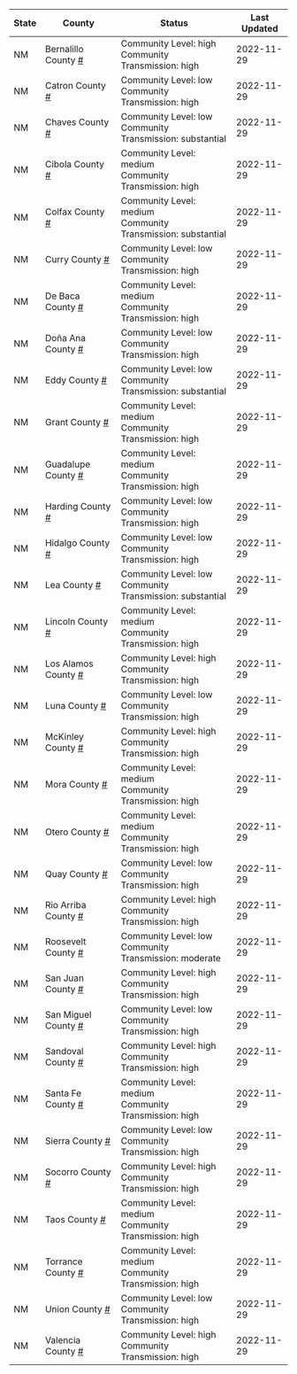 State | County | Status | Last Updated
--- | --- | --- | --- 
NM | Bernalillo County <a href="#bernalillo_county">#</a> | <a name="bernalillo_county"></a>Community Level: high<br/>Community Transmission: high | 2022-11-29
NM | Catron County <a href="#catron_county">#</a> | <a name="catron_county"></a>Community Level: low<br/>Community Transmission: high | 2022-11-29
NM | Chaves County <a href="#chaves_county">#</a> | <a name="chaves_county"></a>Community Level: low<br/>Community Transmission: substantial | 2022-11-29
NM | Cibola County <a href="#cibola_county">#</a> | <a name="cibola_county"></a>Community Level: medium<br/>Community Transmission: high | 2022-11-29
NM | Colfax County <a href="#colfax_county">#</a> | <a name="colfax_county"></a>Community Level: medium<br/>Community Transmission: substantial | 2022-11-29
NM | Curry County <a href="#curry_county">#</a> | <a name="curry_county"></a>Community Level: low<br/>Community Transmission: high | 2022-11-29
NM | De Baca County <a href="#de_baca_county">#</a> | <a name="de_baca_county"></a>Community Level: medium<br/>Community Transmission: high | 2022-11-29
NM | Doña Ana County <a href="#doña_ana_county">#</a> | <a name="doña_ana_county"></a>Community Level: low<br/>Community Transmission: high | 2022-11-29
NM | Eddy County <a href="#eddy_county">#</a> | <a name="eddy_county"></a>Community Level: low<br/>Community Transmission: substantial | 2022-11-29
NM | Grant County <a href="#grant_county">#</a> | <a name="grant_county"></a>Community Level: medium<br/>Community Transmission: high | 2022-11-29
NM | Guadalupe County <a href="#guadalupe_county">#</a> | <a name="guadalupe_county"></a>Community Level: medium<br/>Community Transmission: high | 2022-11-29
NM | Harding County <a href="#harding_county">#</a> | <a name="harding_county"></a>Community Level: low<br/>Community Transmission: high | 2022-11-29
NM | Hidalgo County <a href="#hidalgo_county">#</a> | <a name="hidalgo_county"></a>Community Level: low<br/>Community Transmission: high | 2022-11-29
NM | Lea County <a href="#lea_county">#</a> | <a name="lea_county"></a>Community Level: low<br/>Community Transmission: substantial | 2022-11-29
NM | Lincoln County <a href="#lincoln_county">#</a> | <a name="lincoln_county"></a>Community Level: medium<br/>Community Transmission: high | 2022-11-29
NM | Los Alamos County <a href="#los_alamos_county">#</a> | <a name="los_alamos_county"></a>Community Level: high<br/>Community Transmission: high | 2022-11-29
NM | Luna County <a href="#luna_county">#</a> | <a name="luna_county"></a>Community Level: low<br/>Community Transmission: high | 2022-11-29
NM | McKinley County <a href="#mckinley_county">#</a> | <a name="mckinley_county"></a>Community Level: high<br/>Community Transmission: high | 2022-11-29
NM | Mora County <a href="#mora_county">#</a> | <a name="mora_county"></a>Community Level: medium<br/>Community Transmission: high | 2022-11-29
NM | Otero County <a href="#otero_county">#</a> | <a name="otero_county"></a>Community Level: medium<br/>Community Transmission: high | 2022-11-29
NM | Quay County <a href="#quay_county">#</a> | <a name="quay_county"></a>Community Level: low<br/>Community Transmission: high | 2022-11-29
NM | Rio Arriba County <a href="#rio_arriba_county">#</a> | <a name="rio_arriba_county"></a>Community Level: high<br/>Community Transmission: high | 2022-11-29
NM | Roosevelt County <a href="#roosevelt_county">#</a> | <a name="roosevelt_county"></a>Community Level: low<br/>Community Transmission: moderate | 2022-11-29
NM | San Juan County <a href="#san_juan_county">#</a> | <a name="san_juan_county"></a>Community Level: high<br/>Community Transmission: high | 2022-11-29
NM | San Miguel County <a href="#san_miguel_county">#</a> | <a name="san_miguel_county"></a>Community Level: low<br/>Community Transmission: high | 2022-11-29
NM | Sandoval County <a href="#sandoval_county">#</a> | <a name="sandoval_county"></a>Community Level: high<br/>Community Transmission: high | 2022-11-29
NM | Santa Fe County <a href="#santa_fe_county">#</a> | <a name="santa_fe_county"></a>Community Level: medium<br/>Community Transmission: high | 2022-11-29
NM | Sierra County <a href="#sierra_county">#</a> | <a name="sierra_county"></a>Community Level: low<br/>Community Transmission: high | 2022-11-29
NM | Socorro County <a href="#socorro_county">#</a> | <a name="socorro_county"></a>Community Level: high<br/>Community Transmission: high | 2022-11-29
NM | Taos County <a href="#taos_county">#</a> | <a name="taos_county"></a>Community Level: medium<br/>Community Transmission: high | 2022-11-29
NM | Torrance County <a href="#torrance_county">#</a> | <a name="torrance_county"></a>Community Level: medium<br/>Community Transmission: high | 2022-11-29
NM | Union County <a href="#union_county">#</a> | <a name="union_county"></a>Community Level: low<br/>Community Transmission: high | 2022-11-29
NM | Valencia County <a href="#valencia_county">#</a> | <a name="valencia_county"></a>Community Level: high<br/>Community Transmission: high | 2022-11-29
